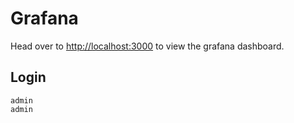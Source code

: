 # Grafana

Head over to [http://localhost:3000](http://localhost:3000) to view the grafana dashboard.

## Login

```
admin
admin
```
